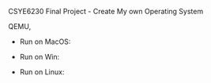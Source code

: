 CSYE6230 Final Project - Create My own Operating System

QEMU,

- Run on MacOS:

- Run on Win:

- Run on Linux:
